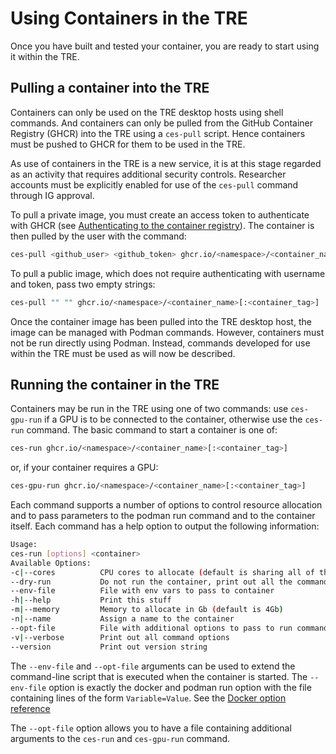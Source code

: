 # Using Containers in the TRE

Once you have built and tested your container, you are ready to start using it within the TRE.

## Pulling a container into the TRE

Containers can only be used on the TRE desktop hosts using shell commands. And containers can only be pulled from the GitHub Container Registry (GHCR) into the TRE using a `ces-pull` script. Hence containers must be pushed to GHCR for them to be used in the TRE.

As use of containers in the TRE is a new service, it is at this stage regarded as an activity that requires additional security controls. Researcher accounts must be explicitly enabled for use of the `ces-pull` command through IG approval.

To pull a private image, you must create an access token to authenticate with GHCR (see [Authenticating to the container registry](https://docs.github.com/en/packages/working-with-a-github-packages-registry/working-with-the-container-registry#authenticating-to-the-container-registry)). The container is then pulled by the user with the command:

```bash
ces-pull <github_user> <github_token> ghcr.io/<namespace>/<container_name>[:<container_tag>]
```

To pull a public image, which does not require authenticating with username and token, pass two empty strings:

```bash
ces-pull "" "" ghcr.io/<namespace>/<container_name>[:<container_tag>]
```

Once the container image has been pulled into the TRE desktop host, the image can be managed with Podman commands. However, containers must not be run directly using Podman. Instead, commands developed for use within the TRE must be used as will now be described.

## Running the container in the TRE

Containers may be run in the TRE using one of two commands: use `ces-gpu-run` if a GPU is to be connected to the container, otherwise use the `ces-run` command. The basic command to start a container is one of:

```bash
ces-run ghcr.io/<namespace>/<container_name>[:<container_tag>]
```

or, if your container requires a GPU:

```bash
ces-gpu-run ghcr.io/<namespace>/<container_name>[:<container_tag>]
```

Each command supports a number of options to control resource allocation and to pass parameters to the podman run command and to the container itself. Each command has a help option to output the following information:

```bash
Usage:
ces-run [options] <container>
Available Options:
-c|--cores          CPU cores to allocate (default is sharing all of them)
--dry-run           Do not run the container, print out all the command options
--env-file          File with env vars to pass to container
-h|--help           Print this stuff
-m|--memory         Memory to allocate in Gb (default is 4Gb)
-n|--name           Assign a name to the container
--opt-file          File with additional options to pass to run command
-v|--verbose        Print out all command options
--version           Print out version string
```

The `--env-file` and `--opt-file` arguments can be used to extend the command-line script that is executed when the container is started. The `--env-file` option is exactly the docker and podman run option with the file containing lines of the form `Variable=Value`. See the [Docker option reference](https://docs.docker.com/reference/cli/docker/container/run/#env)

The `--opt-file` option allows you to have a file containing additional arguments to the `ces-run` and `ces-gpu-run` command.
